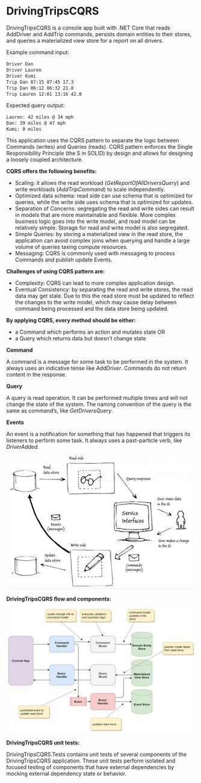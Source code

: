 # DrivingTripsCQRS

DrivingTripsCQRS is a console app built with .NET Core that reads AddDriver and AddTrip commands, persists domain entities to their stores, and queries a materialized view store for a report on all drivers.

Example command input:

```
Driver Dan
Driver Lauren
Driver Kumi
Trip Dan 07:15 07:45 17.3
Trip Dan 06:12 06:32 21.8
Trip Lauren 12:01 13:16 42.0
```

Expected query output:

```
Lauren: 42 miles @ 34 mph
Dan: 39 miles @ 47 mph
Kumi: 0 miles
```

This application uses the CQRS pattern to separate the logic between Commands (writes) and Queries (reads). CQRS pattern enforces the Single Responsibility Principle (the S in SOLID) by design and allows for designing a loosely coupled architecture.

**CQRS offers the following benefits:**

 - Scaling: it allows the read workload (_GetReportOfAllDriversQuery_) and write workloads (_AddTripCommand_) to scale independently.
 - Optimized data schema: read side can use schema that is optimized for queries, while the write side uses schema that is optimized for updates.
 - Separation of Concerns: segregating the read and write sides can result in models that are more maintainable and flexible. More complex business logic goes into the write model, and read model can be relatively simple. Storage for read and write model is also segregated.
 - Simple Queries: by storing a materialized view in the read store, the application can avoid complex joins when querying and handle a large volume of queries taxing compute resources.
- Messaging: CQRS is commonly used with messaging to process Commands and publish update Events.

**Challenges of using CQRS pattern are:**

 - Complexity: CQRS can lead to more complex application design.
 - Eventual Consistency: by separating the read and write stores, the read data may get stale. Due to this the read store must be updated to reflect the changes to the write model, which may cause delay between command being processed and the data store being updated.

**By applying CQRS, every method should be either:**

 - a Command which performs an action and mutates state OR
 - a Query which returns data but doesn’t change state

**Command**

A command is a message for some task to be performed in the system. It always uses an indicative tense like _AddDriver_. Commands do not return content in the response.

**Query**

A query is read operation. It can be performed multiple times and will not change the state of the system. The naming convention of the query is the same as command’s, like _GetDriversQuery_.

**Events**

An event is a notification for something that has happened that triggers its listeners to perform some task. It always uses a past-particle verb, like _DriverAdded_.

<img src="https://github.com/igor-geyvandov/DrivingTripsCQRS/blob/main/Images/CQRS-Commands-Queries-Events.png?raw=true" width="600">

**DrivingTripsCQRS flow and components:**

<img src="https://github.com/igor-geyvandov/DrivingTripsCQRS/blob/main/Images/DrivingTripsCQRS.jpg?raw=true" width="800">

**DrivingTripsCQRS unit tests:**

DrivingTripsCQRS.Tests contains unit tests of several components of the DrivingTripsCQRS application. These unit tests perform isolated and focused testing of components that have external dependencies by mocking external dependency state or behavior.

